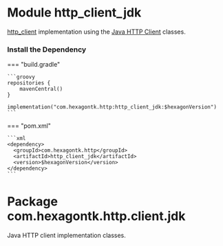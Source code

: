 
# Module http_client_jdk
[http_client] implementation using the [Java HTTP Client] classes.

[http_client]: http_client.md
[Java HTTP Client]: https://docs.oracle.com/en/java/javase/21/docs/api/java.net.http/java/net/http/HttpClient.html

### Install the Dependency

=== "build.gradle"

    ```groovy
    repositories {
        mavenCentral()
    }

    implementation("com.hexagontk.http:http_client_jdk:$hexagonVersion")
    ```

=== "pom.xml"

    ```xml
    <dependency>
      <groupId>com.hexagontk.http</groupId>
      <artifactId>http_client_jdk</artifactId>
      <version>$hexagonVersion</version>
    </dependency>
    ```

# Package com.hexagontk.http.client.jdk
Java HTTP client implementation classes.
